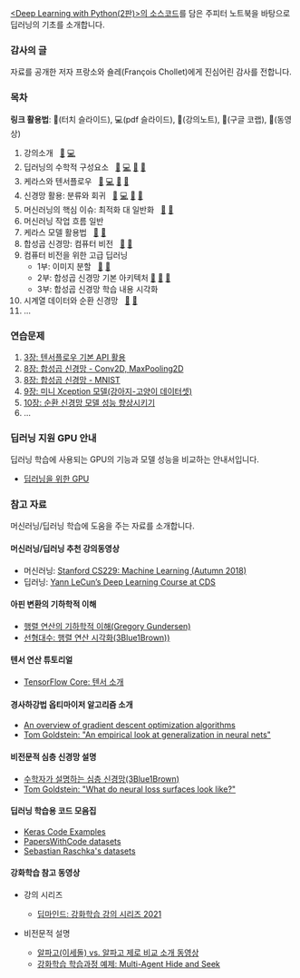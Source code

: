 [&lt;Deep Learning with Python(2판)&gt;의 소스코드](https://github.com/fchollet/deep-learning-with-python-notebooks)를 
담은 주피터 노트북을 바탕으로 딥러닝의 기초를 소개합니다. 

### 감사의 글

자료를 공개한 저자 프랑소와 숄레(Fran&ccedil;ois Chollet)에게 진심어린 감사를 전합니다.

### 목차

**링크 활용법**: &#x1F4F1;(터치 슬라이드), &#x1F4BB;(pdf 슬라이드), &#x1F4D3;(강의노트), 
&#x1F4D9;(구글 코랩), &#127909;(동영상)

1. 강의소개 &nbsp; 
[&#x1F4F1;](./slides/dlp01_what_is_deep_learning.slides.html) 
[&#x1F4BB;](./slides/dlp01_what_is_deep_learning_slides.pdf)
1. 딥러닝의 수학적 구성요소 &nbsp; 
[&#x1F4F1;](./slides/dlp02_mathematical_building_blocks.slides.html) 
[&#x1F4BB;](./slides/dlp02_mathematical_building_blocks_slides.pdf) 
[&#x1F4D3;](./notebooks/dlp02_mathematical_building_blocks.html) 
[&#x1F4D9;](https://colab.research.google.com/github/codingalzi/dlp/blob/master/notebooks/dlp02_mathematical_building_blocks.ipynb)
1. 케라스와 텐서플로우 &nbsp; 
[&#x1F4F1;](./slides/dlp03_introduction_to_keras_and_tf.slides.html) 
[&#x1F4BB;](./slides/dlp03_introduction_to_keras_and_tf_slides.pdf)
[&#x1F4D3;](./notebooks/dlp03_introduction_to_keras_and_tf.html) 
[&#x1F4D9;](https://colab.research.google.com/github/codingalzi/dlp/blob/master/notebooks/dlp03_introduction_to_keras_and_tf.ipynb)
1. 신경망 활용: 분류와 회귀 &nbsp; 
[&#x1F4F1;](./slides/dlp04_getting_started_with_neural_networks.slides.html) 
[&#x1F4BB;](./slides/dlp04_getting_started_with_neural_networks_slides.pdf)
[&#x1F4D3;](./notebooks/dlp04_getting_started_with_neural_networks.html) 
[&#x1F4D9;](https://colab.research.google.com/github/codingalzi/dlp/blob/master/notebooks/dlp04_getting_started_with_neural_networks.ipynb)
1. 머신러닝의 핵심 이슈: 최적화 대 일반화 &nbsp; 
[&#x1F4D3;](./notebooks/dlp05_fundamentals_of_ml.html) 
[&#x1F4D9;](https://colab.research.google.com/github/codingalzi/dlp/blob/master/notebooks/dlp05_fundamentals_of_ml.ipynb)
1. 머신러닝 작업 흐름 일반
1. 케라스 모델 활용법 &nbsp;
[&#x1F4D3;](./notebooks/dlp07_working_with_keras.html) 
[&#x1F4D9;](https://colab.research.google.com/github/codingalzi/dlp/blob/master/notebooks/dlp07_working_with_keras.ipynb)
1. 합성곱 신경망: 컴퓨터 비전 &nbsp;
[&#x1F4D3;](./notebooks/dlp08_intro_to_dl_for_computer_vision.html) 
[&#x1F4D9;](https://colab.research.google.com/github/codingalzi/dlp/blob/master/notebooks/dlp08_intro_to_dl_for_computer_vision.ipynb)
1. 컴퓨터 비전을 위한 고급 딥러닝
    - 1부: 이미지 분할 &nbsp;
    [&#x1F4D3;](./notebooks/dlp09_part01_image_segmentation.html) 
    [&#x1F4D9;](https://colab.research.google.com/github/codingalzi/dlp/blob/master/notebooks/dlp09_part01_image_segmentation.ipynb)
    - 2부: 합성곱 신경망 기본 아키텍처
    [&#x1F4D3;](./notebooks/dlp09_part02_modern_convnet_architecture_patterns.html) 
    [&#x1F4D9;](https://colab.research.google.com/github/codingalzi/dlp/blob/master/notebooks/dlp09_part02_modern_convnet_architecture_patterns.ipynb)
    [&#127909;](https://youtube.com/playlist?list=PL5aSjzJqCaPbYRUDxCeDba_1RhCXdNp40)
    - 3부: 합성곱 신경망 학습 내용 시각화
1. 시계열 데이터와 순환 신경망 &nbsp;
[&#x1F4D3;](./notebooks/dlp10_dl_for_timeseries.html) 
[&#x1F4D9;](https://colab.research.google.com/github/codingalzi/dlp/blob/master/notebooks/dlp10_dl_for_timeseries.ipynb)
1. ...

### 연습문제

1. [3장: 텐서플로우 기본 API 활용](https://colab.research.google.com/github/codingalzi/dlp/blob/master/excs/exc03_introduction_to_keras_and_tf.ipynb)
1. [8장: 합성곱 신경망 - Conv2D, MaxPooling2D](https://colab.research.google.com/github/codingalzi/dlp/blob/master/excs/exc08_Conv2D_MaxPooling2D.ipynb)
1. [8장: 합성곱 신경망 - MNIST](https://colab.research.google.com/github/codingalzi/dlp/blob/master/excs/exc08_MNIST_CNN_model.ipynb)
1. [9장: 미니 Xception 모델(강아지-고양이 데이터셋)](https://colab.research.google.com/github/codingalzi/dlp/blob/master/excs/exc09_dogs_and_cats_mini_xception.ipynb)
1. [10장: 순환 신경망 모델 성능 향상시키기](https://colab.research.google.com/github/codingalzi/dlp/blob/master/excs/exc10_LSTM.ipynb)
1. ...

###  딥러닝 지원  GPU 안내

딥러닝 학습에 사용되는 GPU의 기능과 모델 성능을 비교하는 안내서입니다. 

- [딥러닝을 위한 GPU](https://timdettmers.com/2020/09/07/which-gpu-for-deep-learning/)

### 참고 자료

머신러닝/딥러닝 학습에 도움을 주는 자료를 소개합니다.

#### 머신러닝/딥러닝 추천 강의동영상
- 머신러닝: [Stanford CS229: Machine Learning (Autumn 2018)](https://www.youtube.com/watch?v=jGwO_UgTS7I&list=PLoROMvodv4rMiGQp3WXShtMGgzqpfVfbU)
- 딥러닝: [Yann LeCun’s Deep Learning Course at CDS](https://cds.nyu.edu/deep-learning/)

#### 아핀 변환의 기하학적 이해
- [행렬 연산의 기하학적 이해(Gregory Gundersen)](http://gregorygundersen.com/blog/2018/10/24/matrices/)
- [선형대수: 행렬 연산 시각화(3Blue1Brown))](https://www.3blue1brown.com/topics/linear-algebra)

#### 텐서 연산 튜토리얼
- [TensorFlow Core: 텐서 소개](https://www.tensorflow.org/guide/tensor)

#### 경사하강법 옵티마이저 알고리즘 소개
- [An overview of gradient descent optimization algorithms](https://ruder.io/optimizing-gradient-descent/index.html)
- [Tom Goldstein: "An empirical look at generalization in neural nets"](https://youtu.be/kcVWAKf7UAg?t=1304)

#### 비전문적 심층 신경망 설명
- [수학자가 설명하는 심층 신경망(3Blue1Brown)](https://www.youtube.com/playlist?list=PLZHQObOWTQDNU6R1_67000Dx_ZCJB-3pi)
- [Tom Goldstein: "What do neural loss surfaces look like?"](https://youtu.be/78vq6kgsTa8?t=237)

#### 딥러닝 학습용 코드 모음집
- [Keras Code Examples](https://keras.io/examples/)
- [PapersWithCode datasets](https://www.paperswithcode.com/datasets)
- [Sebastian Raschka's datasets](https://sebastianraschka.com/blog/2021/ml-dl-datasets.html)

#### 강화학습 참고 동영상

- 강의 시리즈
    - [딥마인드: 강화학습 강의 시리즈 2021](https://deepmind.com/learning-resources/reinforcement-learning-series-2021)

- 비전문적 설명
    - [알파고(이세돌) vs. 알파고 제로 비교 소개 동영상](https://www.youtube.com/watch?v=MgowR4pq3e8)
    - [강화학습 학습과정 예제: Multi-Agent Hide and Seek](https://www.youtube.com/watch?v=kopoLzvh5jY)
